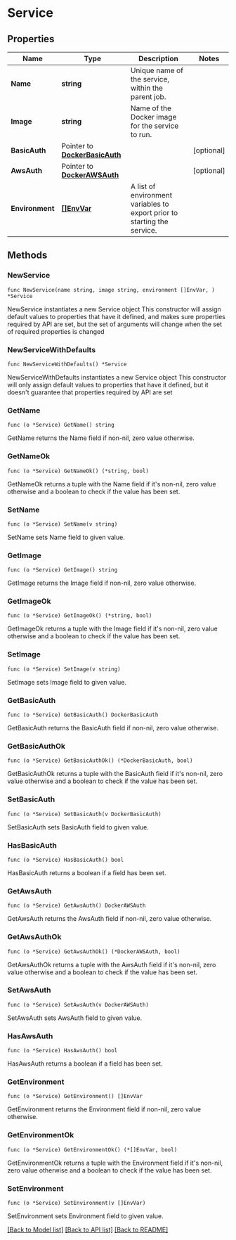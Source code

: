 # Service

## Properties

Name | Type | Description | Notes
------------ | ------------- | ------------- | -------------
**Name** | **string** | Unique name of the service, within the parent job. | 
**Image** | **string** | Name of the Docker image for the service to run. | 
**BasicAuth** | Pointer to [**DockerBasicAuth**](DockerBasicAuth.md) |  | [optional] 
**AwsAuth** | Pointer to [**DockerAWSAuth**](DockerAWSAuth.md) |  | [optional] 
**Environment** | [**[]EnvVar**](EnvVar.md) | A list of environment variables to export prior to starting the service. | 

## Methods

### NewService

`func NewService(name string, image string, environment []EnvVar, ) *Service`

NewService instantiates a new Service object
This constructor will assign default values to properties that have it defined,
and makes sure properties required by API are set, but the set of arguments
will change when the set of required properties is changed

### NewServiceWithDefaults

`func NewServiceWithDefaults() *Service`

NewServiceWithDefaults instantiates a new Service object
This constructor will only assign default values to properties that have it defined,
but it doesn't guarantee that properties required by API are set

### GetName

`func (o *Service) GetName() string`

GetName returns the Name field if non-nil, zero value otherwise.

### GetNameOk

`func (o *Service) GetNameOk() (*string, bool)`

GetNameOk returns a tuple with the Name field if it's non-nil, zero value otherwise
and a boolean to check if the value has been set.

### SetName

`func (o *Service) SetName(v string)`

SetName sets Name field to given value.


### GetImage

`func (o *Service) GetImage() string`

GetImage returns the Image field if non-nil, zero value otherwise.

### GetImageOk

`func (o *Service) GetImageOk() (*string, bool)`

GetImageOk returns a tuple with the Image field if it's non-nil, zero value otherwise
and a boolean to check if the value has been set.

### SetImage

`func (o *Service) SetImage(v string)`

SetImage sets Image field to given value.


### GetBasicAuth

`func (o *Service) GetBasicAuth() DockerBasicAuth`

GetBasicAuth returns the BasicAuth field if non-nil, zero value otherwise.

### GetBasicAuthOk

`func (o *Service) GetBasicAuthOk() (*DockerBasicAuth, bool)`

GetBasicAuthOk returns a tuple with the BasicAuth field if it's non-nil, zero value otherwise
and a boolean to check if the value has been set.

### SetBasicAuth

`func (o *Service) SetBasicAuth(v DockerBasicAuth)`

SetBasicAuth sets BasicAuth field to given value.

### HasBasicAuth

`func (o *Service) HasBasicAuth() bool`

HasBasicAuth returns a boolean if a field has been set.

### GetAwsAuth

`func (o *Service) GetAwsAuth() DockerAWSAuth`

GetAwsAuth returns the AwsAuth field if non-nil, zero value otherwise.

### GetAwsAuthOk

`func (o *Service) GetAwsAuthOk() (*DockerAWSAuth, bool)`

GetAwsAuthOk returns a tuple with the AwsAuth field if it's non-nil, zero value otherwise
and a boolean to check if the value has been set.

### SetAwsAuth

`func (o *Service) SetAwsAuth(v DockerAWSAuth)`

SetAwsAuth sets AwsAuth field to given value.

### HasAwsAuth

`func (o *Service) HasAwsAuth() bool`

HasAwsAuth returns a boolean if a field has been set.

### GetEnvironment

`func (o *Service) GetEnvironment() []EnvVar`

GetEnvironment returns the Environment field if non-nil, zero value otherwise.

### GetEnvironmentOk

`func (o *Service) GetEnvironmentOk() (*[]EnvVar, bool)`

GetEnvironmentOk returns a tuple with the Environment field if it's non-nil, zero value otherwise
and a boolean to check if the value has been set.

### SetEnvironment

`func (o *Service) SetEnvironment(v []EnvVar)`

SetEnvironment sets Environment field to given value.



[[Back to Model list]](../README.md#documentation-for-models) [[Back to API list]](../README.md#documentation-for-api-endpoints) [[Back to README]](../README.md)



